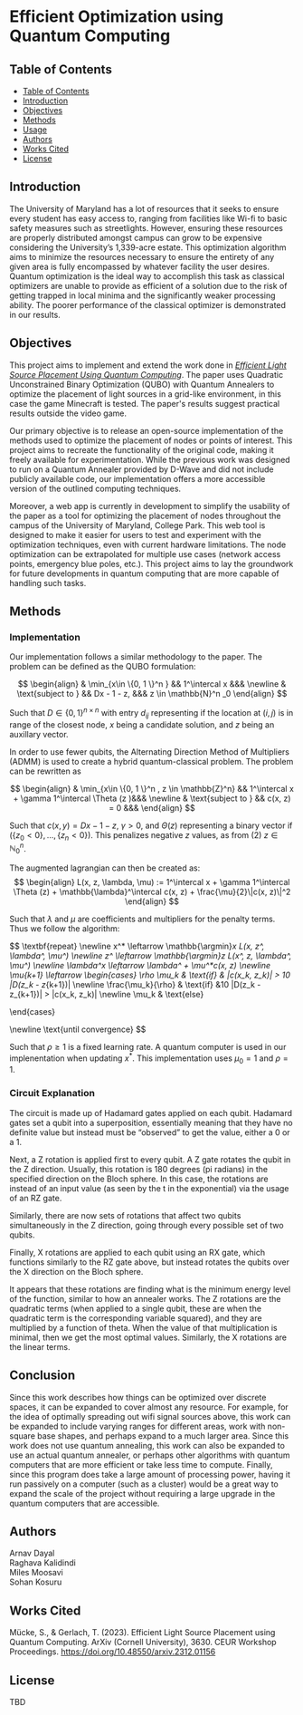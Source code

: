 # Efficient Optimization using Quantum Computing
[comment]: <> (TODO: change title of writeup if necessary)

## Table of Contents
* [Table of Contents](#table-of-contents)
* [Introduction](#introduction)
* [Objectives](#objectives)
* [Methods](#methods)
* [Usage](#usage)
* [Authors](#authors)
* [Works Cited](#works-cited)
* [License](#license)


## Introduction
The University of Maryland has a lot of resources that it seeks to ensure every student has easy access to, ranging from facilities like Wi-fi to basic safety measures such as streetlights. However, ensuring these resources are properly distributed amongst campus can grow to be expensive considering the University’s 1,339-acre estate. This optimization algorithm aims to minimize the resources necessary to ensure the entirety of any given area is fully encompassed by whatever facility the user desires. Quantum optimization is the ideal way to accomplish this task as classical optimizers are unable to provide as efficient of a solution due to the risk of getting trapped in local minima and the significantly weaker processing ability. The poorer performance of the classical optimizer is demonstrated in our results.

## Objectives
This project aims to implement and extend the work done in [*Efficient Light Source Placement Using Quantum Computing*](https://doi.org/10.48550/arXiv.2312.01156). The paper uses Quadratic Unconstrained Binary Optimization (QUBO) with Quantum Annealers to optimize the placement of light sources in a grid-like environment, in this case the game Minecraft is tested. The paper's results suggest practical results outside the video game.

Our primary objective is to release an open-source implementation of the methods used to optimize the placement of nodes or points of interest. This project aims to recreate the functionality of the original code, making it freely available for experimentation. While the previous work was designed to run on a Quantum Annealer provided by D-Wave and did not include publicly available code, our implementation offers a more accessible version of the outlined computing techniques.

Moreover, a web app is currently in development to simplify the usability of the paper as a tool for optimizing the placement of nodes throughout the campus of the University of Maryland, College Park. This web tool is designed to make it easier for users to test and experiment with the optimization techniques, even with current hardware limitations. The node optimization can be extrapolated for multiple use cases (network access points, emergency blue poles, etc.). This project aims to lay the groundwork for future developments in quantum computing that are more capable of handling such tasks.

[comment]: <> (TODO: Quantum Advantage: Explain why quantum machine learning is a suitable or advantageous approach for this problem.) 

## Methods
### Implementation
Our implementation follows a similar methodology to the paper.
The problem can be defined as the QUBO formulation:

$$ 
\begin{align}
& \min_{x\in \{0, 1 \}^n } && 1^\intercal x &&& \newline 
& \text{subject to } &&  Dx - 1 - z, &&& z \in \mathbb{N}^n _0
\end{align}
$$

Such that $D\in\{0,1\}^{n\times{n}}$ with entry $d_{ij}$ representing if the location at $(i, j)$ is in range of the closest node, $x$ being a candidate solution, and $z$ being an auxillary vector.

In order to use fewer qubits, the Alternating Direction Method of Multipliers (ADMM) is used to create a hybrid quantum-classical problem. The problem can be rewritten as

$$ 
\begin{align}
& \min_{x\in \{0, 1 \}^n , z \in \mathbb{Z}^n} && 1^\intercal x + \gamma 1^\intercal \Theta (z )&&& \newline 
& \text{subject to } &&  c(x, z) = 0 &&& 
\end{align}
$$

Such that $c(x, y) = Dx - 1 - z$, $\gamma > 0$, and $\Theta (z)$ representing a binary vector if $( \{z_0 < 0\}, ... , \{z_n < 0\} )$. This penalizes negative $z$ values, as from $(2)$  $z \in \mathbb{N}^n _0$.

The augmented lagrangian can then be created as:
$$
\begin{align}
L(x, z, \lambda, \mu) := 1^\intercal x + \gamma 1^\intercal \Theta (z) + \mathbb{\lambda}^\intercal c(x, z) + \frac{\mu}{2}\|c(x, z)\|^2
\end{align}
$$

Such that $\lambda$ and $\mu$ are coefficients and multipliers for the penalty terms. Thus we follow the algorithm:

$$
 \textbf{repeat} \newline 
  x^* \leftarrow \mathbb{\argmin}_x L(x, z^*, \lambda^*, \mu^*) \newline
  z^* \leftarrow \mathbb{\argmin}_z L(x^*, z, \lambda^*, \mu^*) \newline
  \lambda^x \leftarrow \lambda^* + \mu^*c(x, z) \newline
 \mu_{k+1} \leftarrow 
 \begin{cases}
 \rho \mu_k & \text{if} & \|c(x_k, z_k)\| > 10 \|D(z_k - z_{k+1})\| \newline
  \frac{\mu_k}{\rho} & \text{if} &10 \|D(z_k - z_{k+1})\| >  \|c(x_k, z_k)\| \newline
  \mu_k & \text{else}
 
 \end{cases}

 \newline
 \text{until convergence}
$$

Such that $\rho \ge 1$ is a fixed learning rate. A quantum computer is used in our implenentation when updating $x^*$. This implementation uses $\mu_0 = 1$ and $\rho = 1$.

[comment]: <> (TODO: add argument handling?)
[comment]: <> (TODO: containerize so it can be run from source)

### Circuit Explanation



The circuit is made up of Hadamard gates applied on each qubit. Hadamard gates set a qubit into a superposition, essentially meaning that they have no definite value but instead must be “observed” to get the value, either a 0 or a 1. 

Next, a Z rotation is applied first to every qubit. A Z gate rotates the qubit in the Z direction. Usually, this rotation is 180 degrees (pi radians) in the specified direction on the Bloch sphere. In this case, the rotations are instead of an input value (as seen by the t in the exponential) via the usage of an RZ gate. 

Similarly, there are now sets of rotations that affect two qubits simultaneously in the Z direction, going through every possible set of two qubits. 

Finally, X rotations are applied to each qubit using an RX gate, which functions similarly to the RZ gate above, but instead rotates the qubits over the X direction on the Bloch sphere. 

It appears that these rotations are finding what is the minimum energy level of the function, similar to how an annealer works. The Z rotations are the quadratic terms (when applied to a single qubit, these are when the quadratic term is the corresponding variable squared), and they are multiplied by a function of theta. When the value of that multiplication is minimal, then we get the most optimal values. Similarly, the X rotations are the linear terms. 


## Conclusion

[comment]: <> (TODO: Summary: Briefly summarize your project's key findings and their significance.)
[comment]: <> (TODO: Discuss the potential broader impact of your work in the field of quantum machine learning.)

Since this work describes how things can be optimized over discrete spaces, it can be expanded to cover almost any resource. For example, for the idea of optimally spreading out wifi signal sources above, this work can be expanded to include varying ranges for different areas, work with non-square base shapes, and perhaps expand to a much larger area. Since this work does not use quantum annealing, this work can also be expanded to use an actual quantum annealer, or perhaps other algorithms with quantum computers that are more efficient or take less time to compute. Finally, since this program does take a large amount of processing power, having it run passively on a computer (such as a cluster) would be a great way to expand the scale of the project without requiring a large upgrade in the quantum computers that are accessible. 


## Authors
Arnav Dayal \
Raghava Kalidindi \
Miles Moosavi \
Sohan Kosuru

[comment]: <> (TODO: authors and umd credits)

## Works Cited
Mücke, S., & Gerlach, T. (2023). Efficient Light Source Placement using Quantum Computing. ArXiv (Cornell University), 3630. CEUR Workshop Proceedings. https://doi.org/10.48550/arxiv.2312.01156


## License
TBD

[comment]: <> (TODO: Choose license probably MIT)
